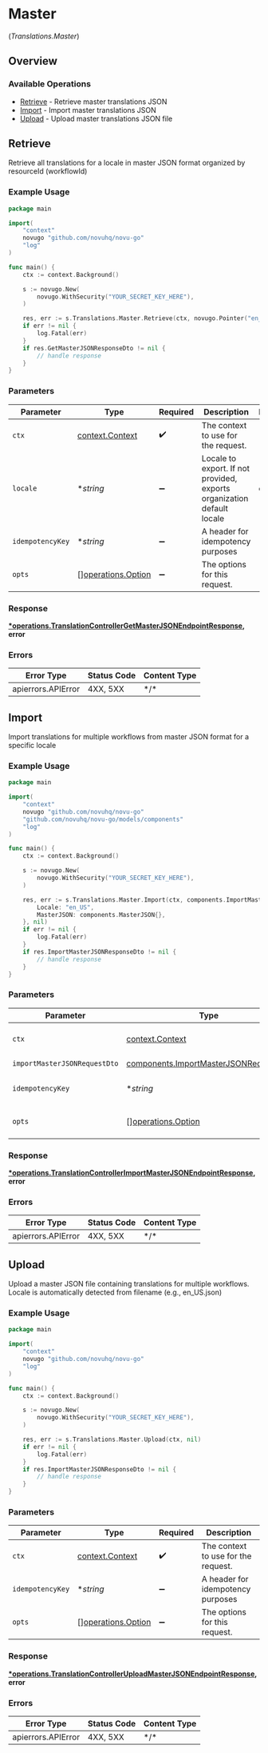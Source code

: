 # Master
(*Translations.Master*)

## Overview

### Available Operations

* [Retrieve](#retrieve) - Retrieve master translations JSON
* [Import](#import) - Import master translations JSON
* [Upload](#upload) - Upload master translations JSON file

## Retrieve

Retrieve all translations for a locale in master JSON format organized by resourceId (workflowId)

### Example Usage

<!-- UsageSnippet language="go" operationID="TranslationController_getMasterJsonEndpoint" method="get" path="/v2/translations/master-json" -->
```go
package main

import(
	"context"
	novugo "github.com/novuhq/novu-go"
	"log"
)

func main() {
    ctx := context.Background()

    s := novugo.New(
        novugo.WithSecurity("YOUR_SECRET_KEY_HERE"),
    )

    res, err := s.Translations.Master.Retrieve(ctx, novugo.Pointer("en_US"), nil)
    if err != nil {
        log.Fatal(err)
    }
    if res.GetMasterJSONResponseDto != nil {
        // handle response
    }
}
```

### Parameters

| Parameter                                                              | Type                                                                   | Required                                                               | Description                                                            | Example                                                                |
| ---------------------------------------------------------------------- | ---------------------------------------------------------------------- | ---------------------------------------------------------------------- | ---------------------------------------------------------------------- | ---------------------------------------------------------------------- |
| `ctx`                                                                  | [context.Context](https://pkg.go.dev/context#Context)                  | :heavy_check_mark:                                                     | The context to use for the request.                                    |                                                                        |
| `locale`                                                               | **string*                                                              | :heavy_minus_sign:                                                     | Locale to export. If not provided, exports organization default locale | en_US                                                                  |
| `idempotencyKey`                                                       | **string*                                                              | :heavy_minus_sign:                                                     | A header for idempotency purposes                                      |                                                                        |
| `opts`                                                                 | [][operations.Option](../../models/operations/option.md)               | :heavy_minus_sign:                                                     | The options for this request.                                          |                                                                        |

### Response

**[*operations.TranslationControllerGetMasterJSONEndpointResponse](../../models/operations/translationcontrollergetmasterjsonendpointresponse.md), error**

### Errors

| Error Type         | Status Code        | Content Type       |
| ------------------ | ------------------ | ------------------ |
| apierrors.APIError | 4XX, 5XX           | \*/\*              |

## Import

Import translations for multiple workflows from master JSON format for a specific locale

### Example Usage

<!-- UsageSnippet language="go" operationID="TranslationController_importMasterJsonEndpoint" method="post" path="/v2/translations/master-json" -->
```go
package main

import(
	"context"
	novugo "github.com/novuhq/novu-go"
	"github.com/novuhq/novu-go/models/components"
	"log"
)

func main() {
    ctx := context.Background()

    s := novugo.New(
        novugo.WithSecurity("YOUR_SECRET_KEY_HERE"),
    )

    res, err := s.Translations.Master.Import(ctx, components.ImportMasterJSONRequestDto{
        Locale: "en_US",
        MasterJSON: components.MasterJSON{},
    }, nil)
    if err != nil {
        log.Fatal(err)
    }
    if res.ImportMasterJSONResponseDto != nil {
        // handle response
    }
}
```

### Parameters

| Parameter                                                                                      | Type                                                                                           | Required                                                                                       | Description                                                                                    |
| ---------------------------------------------------------------------------------------------- | ---------------------------------------------------------------------------------------------- | ---------------------------------------------------------------------------------------------- | ---------------------------------------------------------------------------------------------- |
| `ctx`                                                                                          | [context.Context](https://pkg.go.dev/context#Context)                                          | :heavy_check_mark:                                                                             | The context to use for the request.                                                            |
| `importMasterJSONRequestDto`                                                                   | [components.ImportMasterJSONRequestDto](../../models/components/importmasterjsonrequestdto.md) | :heavy_check_mark:                                                                             | N/A                                                                                            |
| `idempotencyKey`                                                                               | **string*                                                                                      | :heavy_minus_sign:                                                                             | A header for idempotency purposes                                                              |
| `opts`                                                                                         | [][operations.Option](../../models/operations/option.md)                                       | :heavy_minus_sign:                                                                             | The options for this request.                                                                  |

### Response

**[*operations.TranslationControllerImportMasterJSONEndpointResponse](../../models/operations/translationcontrollerimportmasterjsonendpointresponse.md), error**

### Errors

| Error Type         | Status Code        | Content Type       |
| ------------------ | ------------------ | ------------------ |
| apierrors.APIError | 4XX, 5XX           | \*/\*              |

## Upload

Upload a master JSON file containing translations for multiple workflows. Locale is automatically detected from filename (e.g., en_US.json)

### Example Usage

<!-- UsageSnippet language="go" operationID="TranslationController_uploadMasterJsonEndpoint" method="post" path="/v2/translations/master-json/upload" -->
```go
package main

import(
	"context"
	novugo "github.com/novuhq/novu-go"
	"log"
)

func main() {
    ctx := context.Background()

    s := novugo.New(
        novugo.WithSecurity("YOUR_SECRET_KEY_HERE"),
    )

    res, err := s.Translations.Master.Upload(ctx, nil)
    if err != nil {
        log.Fatal(err)
    }
    if res.ImportMasterJSONResponseDto != nil {
        // handle response
    }
}
```

### Parameters

| Parameter                                                | Type                                                     | Required                                                 | Description                                              |
| -------------------------------------------------------- | -------------------------------------------------------- | -------------------------------------------------------- | -------------------------------------------------------- |
| `ctx`                                                    | [context.Context](https://pkg.go.dev/context#Context)    | :heavy_check_mark:                                       | The context to use for the request.                      |
| `idempotencyKey`                                         | **string*                                                | :heavy_minus_sign:                                       | A header for idempotency purposes                        |
| `opts`                                                   | [][operations.Option](../../models/operations/option.md) | :heavy_minus_sign:                                       | The options for this request.                            |

### Response

**[*operations.TranslationControllerUploadMasterJSONEndpointResponse](../../models/operations/translationcontrolleruploadmasterjsonendpointresponse.md), error**

### Errors

| Error Type         | Status Code        | Content Type       |
| ------------------ | ------------------ | ------------------ |
| apierrors.APIError | 4XX, 5XX           | \*/\*              |